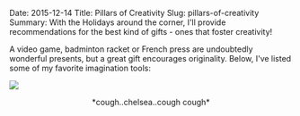 Date: 2015-12-14
Title: Pillars of Creativity
Slug: pillars-of-creativity
Summary: With the Holidays around the corner, I'll provide recommendations for the best kind of gifts - ones that foster creativity! 

A video game, badminton racket or French press are undoubtedly wonderful presents, but a great gift encourages originality. 
Below, I've listed some of my favorite imagination tools: 

<img src="/assets/2015/pillars-of-creativity/pillars-of-creativity.jpg" style='margin-top:10px;display:block;margin:auto;'>

<p style='text-align:center'>*cough..chelsea..cough cough*</p>
